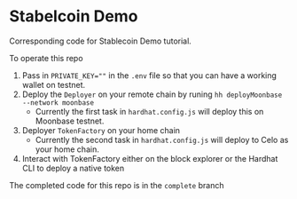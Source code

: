 # Stabelcoin Demo

Corresponding code for Stablecoin Demo tutorial.

To operate this repo

1. Pass in `PRIVATE_KEY=""` in the `.env` file so that you can have a working wallet on testnet.
2. Deploy the `Deployer` on your remote chain by runing `hh deployMoonbase --network moonbase`
    - Currently the first task in `hardhat.config.js` will deploy this on Moonbase testnet.
3. Deployer `TokenFactory` on your home chain
    - Currently the second task in `hardhat.config.js` will deploy to Celo as your home chain.
4. Interact with TokenFactory either on the block explorer or the Hardhat CLI to deploy a native token

The completed code for this repo is in the `complete` branch

